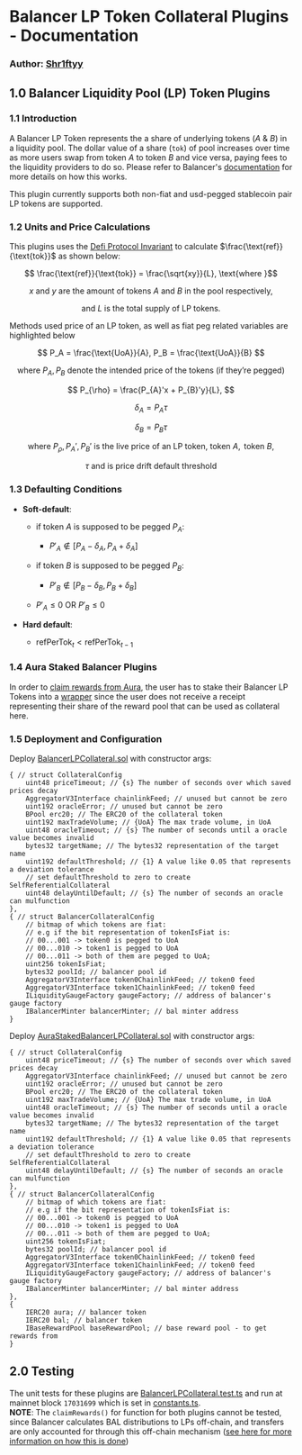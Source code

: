 # Balancer LP Token Collateral Plugins - Documentation
### Author: [Shr1ftyy](https://github.com/Shr1ftyy)
## 1.0 Balancer Liquidity Pool (LP) Token Plugins

### 1.1 Introduction 

A Balancer LP Token represents the a share of underlying tokens ($A$ & $B$) in a liquidity pool.
The dollar value of a share (`tok`) of pool increases over time as more users swap from token $A$ 
to token $B$ and vice versa, paying fees to the liquidity providers to do so. Please refer to Balancer's [documentation](https://docs.balancer.fi/) for more
details on how this works. 

This plugin currently supports both non-fiat and usd-pegged stablecoin pair LP tokens are supported.

### 1.2 Units and Price Calculations

This plugins uses the [Defi Protocol Invariant](https://github.com/reserve-protocol/protocol/blob/master/docs/collateral.md#defi-protocol-invariant) to calculate $\frac{\text{ref}}{\text{tok}}$ as shown below:

$$ \frac{\text{ref}}{\text{tok}} = \frac{\sqrt{xy}}{L}, \text{where }$$

$$ x \text{ and } y \text{ are the amount of tokens } A \text{ and } B \text{ in the pool respectively,} $$

$$ \text{and } L \text{ is the total } \text{supply of LP tokens. } $$

Methods used price of an LP token, as well as fiat peg related variables are highlighted below

$$ P_A = \frac{\text{UoA}}{A}, P_B = \frac{\text{UoA}}{B} $$

$$ \text{where } P_A, P_B \text{ denote the intended price of the tokens (if they're pegged)} $$

$$ P_{\rho} = \frac{P_{A}'x + P_{B}'y}{L}, $$

$$ \delta_A = P_A \tau $$

$$ \delta_B = P_B \tau $$

$$ \text{where } P_{\rho}, P_{A}',  P_{B}' \text{ is the live price of an LP token, token } A, \text{ token } B, $$

$$ \tau \text{ and is price drift default threshold} $$

### 1.3 Defaulting Conditions    
- **Soft-default**:
  - if token $A$ is supposed to be pegged $P_A$:
    - $P'_A \notin [P_A - \delta_A, P_A + \delta_A]$

  - if token $B$ is supposed to be pegged $P_B$:
    - $P'_B \notin [P_B - \delta_B, P_B + \delta_B]$ 
  
  - $P'_A \le 0$ OR $P'_B \le 0$

- **Hard default**: 
  - $\text{refPerTok} _{t} \lt \text{refPerTok} _{t-1}$

### 1.4 Aura Staked Balancer Plugins
In order to [claim rewards from Aura](https://docs.aura.finance/aura/what-is-aura/for-liquidity-providers), the user has to stake their Balancer LP Tokens into a [wrapper](./AuraStakingWrapper.sol) since the user does not receive a receipt representing their share of the reward pool that can be used as collateral here.

### 1.5 Deployment and Configuration

Deploy [BalancerLPCollateral.sol](./BalancerLPCollateral.sol) with constructor args:
```solidity
{ // struct CollateralConfig 
    uint48 priceTimeout; // {s} The number of seconds over which saved prices decay
    AggregatorV3Interface chainlinkFeed; // unused but cannot be zero
    uint192 oracleError; // unused but cannot be zero
    BPool erc20; // The ERC20 of the collateral token
    uint192 maxTradeVolume; // {UoA} The max trade volume, in UoA
    uint48 oracleTimeout; // {s} The number of seconds until a oracle value becomes invalid
    bytes32 targetName; // The bytes32 representation of the target name
    uint192 defaultThreshold; // {1} A value like 0.05 that represents a deviation tolerance
    // set defaultThreshold to zero to create SelfReferentialCollateral
    uint48 delayUntilDefault; // {s} The number of seconds an oracle can mulfunction
},
{ // struct BalancerCollateralConfig 
    // bitmap of which tokens are fiat:
    // e.g if the bit representation of tokenIsFiat is:
    // 00...001 -> token0 is pegged to UoA
    // 00...010 -> token1 is pegged to UoA
    // 00...011 -> both of them are pegged to UoA;
    uint256 tokenIsFiat;
    bytes32 poolId; // balancer pool id
    AggregatorV3Interface token0ChainlinkFeed; // token0 feed
    AggregatorV3Interface token1ChainlinkFeed; // token0 feed
    ILiquidityGaugeFactory gaugeFactory; // address of balancer's gauge factory
    IBalancerMinter balancerMinter; // bal minter address
}
```
Deploy [AuraStakedBalancerLPCollateral.sol](./AuraStakedBalancerLPCollateral.sol) with constructor args:
```solidity
{ // struct CollateralConfig 
    uint48 priceTimeout; // {s} The number of seconds over which saved prices decay
    AggregatorV3Interface chainlinkFeed; // unused but cannot be zero
    uint192 oracleError; // unused but cannot be zero
    BPool erc20; // The ERC20 of the collateral token
    uint192 maxTradeVolume; // {UoA} The max trade volume, in UoA
    uint48 oracleTimeout; // {s} The number of seconds until a oracle value becomes invalid
    bytes32 targetName; // The bytes32 representation of the target name
    uint192 defaultThreshold; // {1} A value like 0.05 that represents a deviation tolerance
    // set defaultThreshold to zero to create SelfReferentialCollateral
    uint48 delayUntilDefault; // {s} The number of seconds an oracle can mulfunction
},
{ // struct BalancerCollateralConfig 
    // bitmap of which tokens are fiat:
    // e.g if the bit representation of tokenIsFiat is:
    // 00...001 -> token0 is pegged to UoA
    // 00...010 -> token1 is pegged to UoA
    // 00...011 -> both of them are pegged to UoA;
    uint256 tokenIsFiat;
    bytes32 poolId; // balancer pool id
    AggregatorV3Interface token0ChainlinkFeed; // token0 feed
    AggregatorV3Interface token1ChainlinkFeed; // token0 feed
    ILiquidityGaugeFactory gaugeFactory; // address of balancer's gauge factory
    IBalancerMinter balancerMinter; // bal minter address
},
{
    IERC20 aura; // balancer token
    IERC20 bal; // balancer token
    IBaseRewardPool baseRewardPool; // base reward pool - to get rewards from
}
```

## 2.0 Testing
The unit tests for these plugins are [BalancerLPCollateral.test.ts](/test/plugins/individual-collateral/balancer/BalancerCollateralTestSuite.test.ts) and run at mainnet block `17031699` which is set in [constants.ts](/test/plugins/individual-collateral/balancer/constants.ts). \
**NOTE**: The `claimRewards()` for function for both plugins cannot be tested, since Balancer calculates BAL distributions to LPs off-chain, and transfers are only accounted for through this off-chain mechanism ([see here for more information on how this is done](https://github.com/balancer/bal-mining-scripts/))